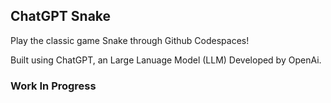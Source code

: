 ## ChatGPT Snake
Play the classic game Snake through Github Codespaces!

Built using ChatGPT, an Large Lanuage Model (LLM) Developed by OpenAi.
### Work In Progress
